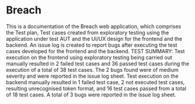 # Breach
This is a documentation of the Breach web application, which comprises the Test plan, Test cases created from exploratory testing using the application under test AUT and the UI/UX design  for the frontend and the backend. An issue log is created to report bugs after executing the test cases developed for the frontend and the backend.
TEST SUMMARY: Test execution on the frontend using exploratory testing being carried out manually resulted in 2 failed test cases and 36 passed test cases during the execution of a total of 38 test cases. The 2 bugs found were of medium severity and were reported in the issue log sheet. Test execution on the backend manually resulted in 1 failed test case, 2 not executed test cases, resulting unrecognised token format, and 16 test cases passed from a total of 18 test cases. A total of 3 bugs were reported in the issue log sheet.
